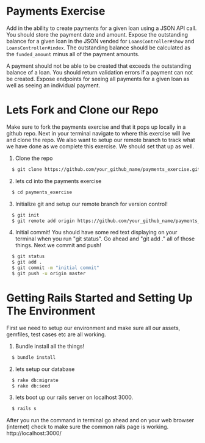 # Payments Exercise

Add in the ability to create payments for a given loan using a JSON API call. You should store the payment date and amount. Expose the outstanding balance for a given loan in the JSON vended for `LoansController#show` and `LoansController#index`. The outstanding balance should be calculated as the `funded_amount` minus all of the payment amounts.

A payment should not be able to be created that exceeds the outstanding balance of a loan. You should return validation errors if a payment can not be created. Expose endpoints for seeing all payments for a given loan as well as seeing an individual payment.

# Lets Fork and Clone our Repo

Make sure to fork the payments exercise and that it pops up locally in a github repo. Next in your terminal navigate to where this exercise will live and clone the repo. We also want to setup our remote branch to track what we have done as we complete this exercise. We should set that up as well.

1. Clone the repo
```bash
  $ git clone https://github.com/your_github_name/payments_exercise.git
```
2. lets cd into the payments exercise
```bash
  $ cd payments_exercise
```
3. Initialize git and setup our remote branch for version control!
```bash
  $ git init
  $ git remote add origin https://github.com/your_github_name/payments_exercise.git
```
4. Initial commit! You should have some red text displaying on your terminal when you run "git status". Go ahead and "git add ." all of those things. Next we commit and push!
```bash
  $ git status
  $ git add .
  $ git commit -m "initial commit"
  $ git push -u origin master
```


# Getting Rails Started and Setting Up The Environment

First we need to setup our environment and make sure all our assets, gemfiles, test cases etc are all working.

1. Bundle install all the things!
```bash
  $ bundle install
```
2. lets setup our database
```bash
  $ rake db:migrate
  $ rake db:seed
```
3. lets boot up our rails server on localhost 3000.  
```bash
  $ rails s
```
After you run the command in terminal go ahead and on your web browser (internet) check to make sure the common rails page is working. http://localhost:3000/
